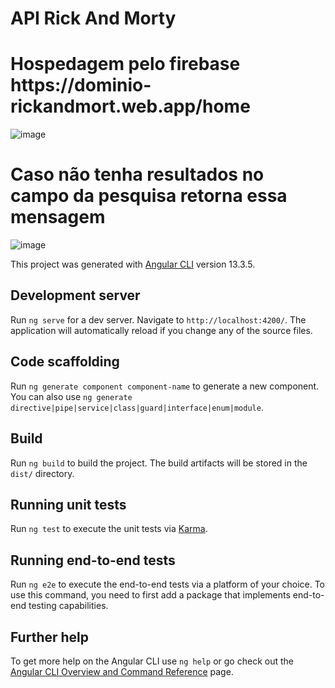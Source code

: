 # API Rick And Morty

<h1>Hospedagem pelo firebase <br> https://dominio-rickandmort.web.app/home</h1>

![image](https://user-images.githubusercontent.com/83943087/170856191-a3cfc488-0fd9-48b4-8973-b5beb7975e19.png)

<h1>Caso não tenha resultados no campo da pesquisa retorna essa mensagem </h1>

![image](https://user-images.githubusercontent.com/83943087/170856259-6d50e0ad-86f8-48fc-a07e-0efe91f6ab36.png)

This project was generated with [Angular CLI](https://github.com/angular/angular-cli) version 13.3.5.

## Development server

Run `ng serve` for a dev server. Navigate to `http://localhost:4200/`. The application will automatically reload if you change any of the source files.

## Code scaffolding

Run `ng generate component component-name` to generate a new component. You can also use `ng generate directive|pipe|service|class|guard|interface|enum|module`.

## Build

Run `ng build` to build the project. The build artifacts will be stored in the `dist/` directory.

## Running unit tests

Run `ng test` to execute the unit tests via [Karma](https://karma-runner.github.io).

## Running end-to-end tests

Run `ng e2e` to execute the end-to-end tests via a platform of your choice. To use this command, you need to first add a package that implements end-to-end testing capabilities.

## Further help

To get more help on the Angular CLI use `ng help` or go check out the [Angular CLI Overview and Command Reference](https://angular.io/cli) page.

